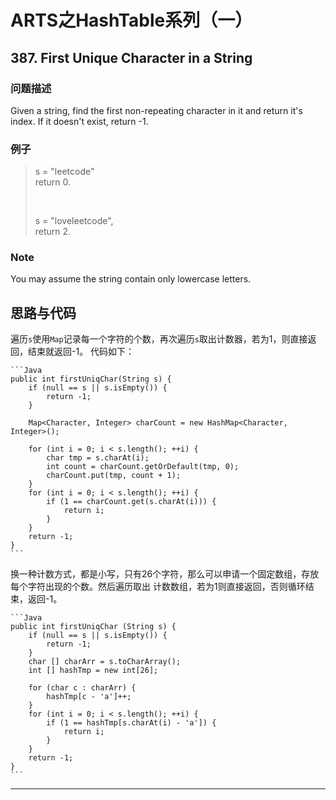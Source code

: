# ARTS之HashTable系列（一）

## 387. First Unique Character in a String

### 问题描述

Given a string, find the first non-repeating character in it and return it's index. If it doesn't exist, return -1.

### 例子

<blockquote>

s = "leetcode" <br/>
return 0.

<br>

s = "loveleetcode",<br/>
return 2.

</blockquote>

### Note

You may assume the string contain only lowercase letters.

## 思路与代码

遍历`s`使用`Map`记录每一个字符的个数，再次遍历`s`取出计数器，若为1，则直接返回，结束就返回-1。
代码如下：

    ```Java
    public int firstUniqChar(String s) {
        if (null == s || s.isEmpty()) {
            return -1;
        }
        
        Map<Character, Integer> charCount = new HashMap<Character, Integer>();
        
        for (int i = 0; i < s.length(); ++i) {
            char tmp = s.charAt(i);
            int count = charCount.getOrDefault(tmp, 0);
            charCount.put(tmp, count + 1);
        }
        for (int i = 0; i < s.length(); ++i) {
            if (1 == charCount.get(s.charAt(i))) {
                return i;
            }
        }
        return -1;
    }
    ```

换一种计数方式，都是小写，只有26个字符，那么可以申请一个固定数组，存放每个字符出现的个数。然后遍历取出
计数数组，若为1则直接返回，否则循环结束，返回-1。

    ```Java
    public int firstUniqChar (String s) {
		if (null == s || s.isEmpty()) {
			return -1;
		}
		char [] charArr = s.toCharArray();
		int [] hashTmp = new int[26];
		
		for (char c : charArr) {
			hashTmp[c - 'a']++;
		}
		for (int i = 0; i < s.length(); ++i) {
			if (1 == hashTmp[s.charAt(i) - 'a']) {
				return i;
			}
		}
		return -1;
	}
    ```

---------